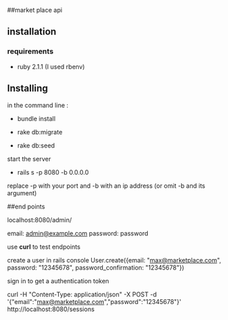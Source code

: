 ##market place api

## installation 

### requirements

- ruby 2.1.1 (I used rbenv)


##  Installing

in the command line :

- bundle install

- rake db:migrate

- rake db:seed

start the server 

- rails s -p 8080 -b 0.0.0.0

replace -p with your port and -b with an ip address (or omit -b and its argument)

##end points


localhost:8080/admin/

email: admin@example.com 
password: password

use **curl** to test endpoints

create a user in rails console
User.create({email: "max@marketplace.com",
                          password: "12345678",
                          password_confirmation: "12345678"})


sign in to get a authentication token

curl -H "Content-Type: application/json" -X POST -d '{"email":"max@marketplace.com","password":"12345678"}' http://localhost:8080/sessions





